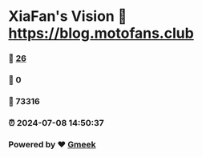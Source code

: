 # XiaFan's Vision :link: https://blog.motofans.club 
### :page_facing_up: [26](https://blog.motofans.club/tag.html) 
### :speech_balloon: 0 
### :hibiscus: 73316 
### :alarm_clock: 2024-07-08 14:50:37 
### Powered by :heart: [Gmeek](https://github.com/Meekdai/Gmeek)
